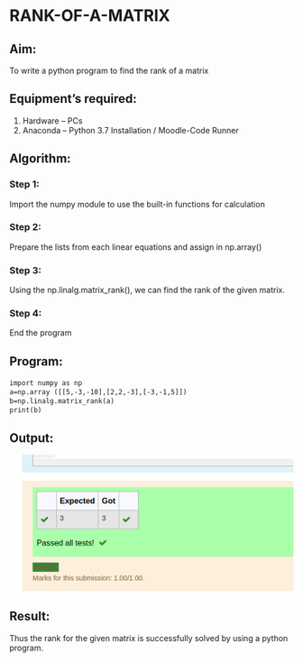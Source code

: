 # RANK-OF-A-MATRIX
## Aim:
To write a python program to find the rank of a matrix
## Equipment’s required:
1. 	Hardware – PCs
2. 	Anaconda – Python 3.7 Installation / Moodle-Code Runner
## Algorithm:
### Step 1: 
Import the numpy module to use the built-in functions for calculation
### Step 2: 
Prepare the lists from each linear equations and assign in np.array()
### Step 3: 
Using the np.linalg.matrix_rank(), we can find the rank of the given matrix.
### Step 4:
 End the program
## Program:
```
import numpy as np
a=np.array ([[5,-3,-10],[2,2,-3],[-3,-1,5]])
b=np.linalg.matrix_rank(a)
print(b)
```
## Output:
![output](/rankofmatrix.png)
## Result:
Thus the rank for the given matrix is successfully solved by  using a python program.

